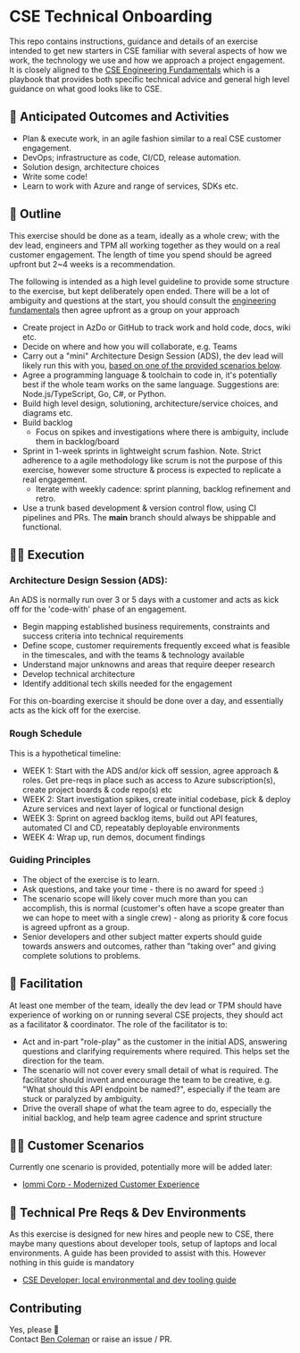 # CSE Technical Onboarding

This repo contains instructions, guidance and details of an exercise intended to get new starters in CSE familiar with several aspects of how we work, the technology we use and how we approach a project engagement. It is closely aligned to the [CSE Engineering Fundamentals](https://microsoft.github.io/code-with-engineering-playbook/) which is a playbook that provides both specific technical advice and general high level guidance on what good looks like to CSE.

## 📝 Anticipated Outcomes and Activities

- Plan & execute work, in an agile fashion similar to a real CSE customer engagement.
- DevOps; infrastructure as code, CI/CD, release automation.
- Solution design, architecture choices
- Write some code!
- Learn to work with Azure and range of services, SDKs etc.

## 🔎 Outline

This exercise should be done as a team, ideally as a whole crew; with the dev lead, engineers and TPM all working together as they would on a real customer engagement. The length of time you spend should be agreed upfront but 2~4 weeks is a recommendation.

The following is intended as a high level guideline to provide some structure to the exercise, but kept deliberately open ended. There will be a lot of ambiguity and questions at the start, you should consult the [engineering fundamentals](https://microsoft.github.io/code-with-engineering-playbook/) then agree upfront as a group on your approach

- Create project in AzDo or GitHub to track work and hold code, docs, wiki etc.
- Decide on where and how you will collaborate, e.g. Teams
- Carry out a "mini" Architecture Design Session (ADS), the dev lead will likely run this with you, [based on one of the provided scenarios below](#customer-scenarios).
- Agree a programming language & toolchain to code in, it's potentially best if the whole team works on the same language. Suggestions are: Node.js/TypeScript, Go, C#, or Python.
- Build high level design, solutioning, architecture/service choices, and diagrams etc.
- Build backlog
  - Focus on spikes and investigations where there is ambiguity, include them in backlog/board
- Sprint in 1-week sprints in lightweight scrum fashion. Note. Strict adherence to a agile methodology like scrum is not the purpose of this exercise, however some structure & process is expected to replicate a real engagement.
  - Iterate with weekly cadence: sprint planning, backlog refinement and retro.
- Use a trunk based development & version control flow, using CI pipelines and PRs. The **main** branch should always be shippable and functional.

## 🏃‍♂️ Execution

### Architecture Design Session (ADS):

An ADS is normally run over 3 or 5 days with a customer and acts as kick off for the 'code-with' phase of an engagement.

- Begin mapping established business requirements, constraints and success criteria into technical requirements
- Define scope, customer requirements frequently exceed what is feasible in the timescales, and with the teams & technology available
- Understand major unknowns and areas that require deeper research
- Develop technical architecture
- Identify additional tech skills needed for the engagement

For this on-boarding exercise it should be done over a day, and essentially acts as the kick off for the exercise.

### Rough Schedule

This is a hypothetical timeline:

- WEEK 1: Start with the ADS and/or kick off session, agree approach & roles. Get pre-reqs in place such as access to Azure subscription(s), create project boards & code repo(s) etc
- WEEK 2: Start investigation spikes, create initial codebase, pick & deploy Azure services and next layer of logical or functional design
- WEEK 3: Sprint on agreed backlog items, build out API features, automated CI and CD, repeatably deployable environments
- WEEK 4: Wrap up, run demos, document findings

### Guiding Principles

- The object of the exercise is to learn. 
- Ask questions, and take your time - there is no award for speed :)
- The scenario scope will likely cover much more than you can accomplish, this is normal (customer's often have a scope greater than we can hope to meet with a single crew) - along as priority & core focus is agreed upfront as a group. 
- Senior developers and other subject matter experts should guide towards answers and outcomes, rather than "taking over" and giving complete solutions to problems.

## 🧙 Facilitation  

At least one member of the team, ideally the dev lead or TPM should have experience of working on or running several CSE projects, they should act as a facilitator & coordinator. The role of the facilitator is to:

- Act and in-part "role-play" as the customer in the initial ADS, answering questions and clarifying requirements where required. This helps set the direction for the team.
- The scenario will not cover every small detail of what is required. The facilitator should invent and encourage the team to be creative, e.g. "What should this API endpoint be named?",  especially if the team are stuck or paralyzed by ambiguity.
- Drive the overall shape of what the team agree to do, especially the initial backlog, and help team agree cadence and sprint structure

## 👷‍♂️ Customer Scenarios

Currently one scenario is provided, potentially more will be added later:
  
- [Iommi Corp - Modernized Customer Experience](scenarios/iommi-corp/readme.md)

## 🔧 Technical Pre Reqs & Dev Environments

As this exercise is designed for new hires and people new to CSE, there maybe many questions about developer tools, setup of laptops and local environments. A guide has been provided to assist with this. However nothing in this guide is mandatory

- [CSE Developer: local environmental and dev tooling guide](dev-guide.md)

## Contributing

Yes, please 🙂  
Contact [Ben Coleman](mailto:ben.coleman@microsoft.com) or raise an issue / PR. 
